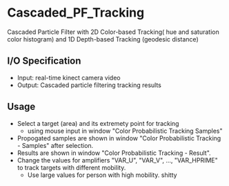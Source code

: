 # Cascaded_PF_Tracking
Cascaded Particle Filter with 2D Color-based Tracking( hue and saturation color histogram) and 1D Depth-based Tracking (geodesic distance)


## I/O Specification
- Input: real-time kinect camera video
- Output: Cascaded particle filtering tracking results

## Usage
- Select a target (area) and its extremety point for tracking 
	- using mouse input in window "Color Probabilistic Tracking Samples"
- Propogated samples are shown in window "Color Probabilistic Tracking - Samples" after selection.
- Results are shown in window "Color Probabilistic Tracking - Result".
- Change the values for amplifiers "VAR_U", "VAR_V", ..., "VAR_HPRIME" to track targets with different mobility. 
	- Use large values for person with high mobility.
shitty
